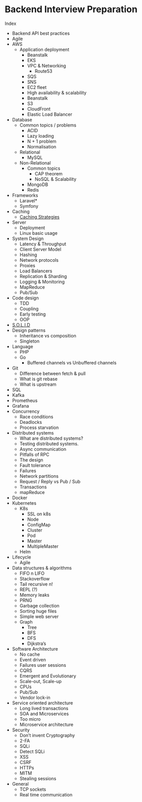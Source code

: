 # Backend Interview Preparation

   Index

   + Backend API best practices
   + Agile
   + AWS
      + Application deployment
         + Beanstalk
         + EKS
         + VPC & Networking
            + Route53
         + SQS
         + SNS
         + EC2 fleet
         + High availability & scalability
         + Beanstalk
         + S3
         + CloudFront
         + Elastic Load Balancer
   + Database
      + Common topics / problems
         + ACID
         + Lazy loading
         + N + 1 problem
         + Normalisation
      + Relational
         + MySQL
      + Non-Relational
         + Common topics
            + CAP theorem
            + NoSQL & Scalability
         + MongoDB
         + Redis
   + Frameworks
      + Laravel*
      + Symfony
   + Caching
      + [Caching Strategies](caching/strategies.md)
   + Server
      + Deployment
      + Linux basic usage
   + System Design
      + Latency & Throughput
      + Client Server Model
      + Hashing
      + Network protocols
      + Proxies
      + Load Balancers
      + Replication & Sharding
      + Logging & Monitoring
      + MapReduce
      + Pub/Sub
   + Code design
      + TDD
      + Coupling
      + Early testing
      + OOP
   + [S.O.L.I.D](solid.md)
   + Design patterns
      + Inheritance vs composition
      + Singleton
   + Language
      + PHP
      + Go
         + Buffered channels vs Unbuffered channels
   + Git
      + Difference between fetch & pull
      + What is git rebase
      + What is upstream
   + SQL
   + Kafka
   + Prometheus
   + Grafana
   + Concurrency
      + Race conditions
      + Deadlocks
      + Process starvation
   + Distributed systems
      + What are distributed systems?
      + Testing distributed systems.
      + Async communication
      + Pitfalls of RPC
      + The design
      + Fault tolerance
      + Failures
      + Network partitions
      + Request / Reply vs Pub / Sub
      + Transactions
      + mapReduce
   + Docker
   + Kubernetes
      + K8s
         + SSL on k8s
         + Node
         + ConfigMap
         + Cluster
         + Pod
         + Master
         + MultipleMaster
      + Helm
   + Lifecycle
      + Agile
   + Data structures & algorithms
      + FIFO n LIFO
      + Stackoverflow
      + Tail recursive n!
      + REPL (?)
      + Memory leaks
      + PRNG
      + Garbage collection
      + Sorting huge files
      + Simple web server
      + Graph
         + Tree
         + BFS
         + DFS
         + Dijkstra’s
   + Software Architecture
      + No cache
      + Event driven
      + Failures user sessions
      + CQRS
      + Emergent and Evolutionary
      + Scale-out, Scale-up
      + CPUs
      + Pub/Sub
      + Vendor lock-in
   + Service oriented architecture
      + Long lived transactions
      + SOA and Microservices
      + Too micro
      + Microservice architecture
   + Security
      + Don’t invent Cryptography
      + 2-FA
      + SQLi
      + Detect SQLi
      + XSS
      + CSRF
      + HTTPs
      + MITM
      + Stealing sessions
   + General
      + TCP sockets
      + Real time communication


